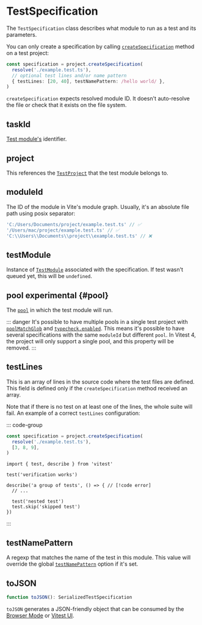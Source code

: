 # TestSpecification

The `TestSpecification` class describes what module to run as a test and its parameters.

You can only create a specification by calling [`createSpecification`](/advanced/api/test-project#createspecification) method on a test project:

```ts
const specification = project.createSpecification(
  resolve('./example.test.ts'),
  // optional test lines and/or name pattern
  { testLines: [20, 40], testNamePattern: /hello world/ },
)
```

`createSpecification` expects resolved module ID. It doesn't auto-resolve the file or check that it exists on the file system.

## taskId

[Test module's](/advanced/api/test-suite#id) identifier.

## project

This references the [`TestProject`](/advanced/api/test-project) that the test module belongs to.

## moduleId

The ID of the module in Vite's module graph. Usually, it's an absolute file path using posix separator:

```ts
'C:/Users/Documents/project/example.test.ts' // ✅
'/Users/mac/project/example.test.ts' // ✅
'C:\\Users\\Documents\\project\\example.test.ts' // ❌
```

## testModule

Instance of [`TestModule`](/advanced/api/test-module) associated with the specification. If test wasn't queued yet, this will be `undefined`.

## pool <Badge type="warning">experimental</Badge> {#pool}

The [`pool`](/config/#pool) in which the test module will run.

::: danger
It's possible to have multiple pools in a single test project with [`poolMatchGlob`](/config/#poolmatchglob) and [`typecheck.enabled`](/config/#typecheck-enabled). This means it's possible to have several specifications with the same `moduleId` but different `pool`. In Vitest 4, the project will only support a single pool, and this property will be removed.
:::

## testLines

This is an array of lines in the source code where the test files are defined. This field is defined only if the `createSpecification` method received an array.

Note that if there is no test on at least one of the lines, the whole suite will fail. An example of a correct `testLines` configuration:

::: code-group
```ts [script.js]
const specification = project.createSpecification(
  resolve('./example.test.ts'),
  [3, 8, 9],
)
```
```ts:line-numbers{3,8,9} [example.test.js]
import { test, describe } from 'vitest'

test('verification works')

describe('a group of tests', () => { // [!code error]
  // ...

  test('nested test')
  test.skip('skipped test')
})
```
:::

## testNamePattern

A regexp that matches the name of the test in this module. This value will override the global [`testNamePattern`](/config/#testnamepattern) option if it's set.

## toJSON

```ts
function toJSON(): SerializedTestSpecification
```

`toJSON` generates a JSON-friendly object that can be consumed by the [Browser Mode](/guide/browser/) or [Vitest UI](/guide/ui).
